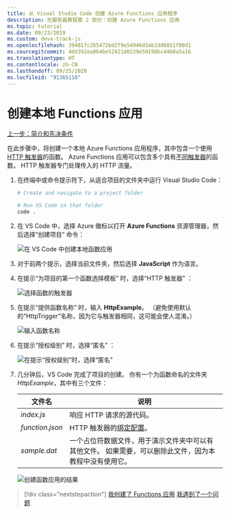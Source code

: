 ```yaml
---
title: 从 Visual Studio Code 创建 Azure Functions 应用程序
description: 无服务器教程第 2 部分：创建 Azure Functions 应用
ms.topic: tutorial
ms.date: 09/23/2019
ms.custom: devx-track-js
ms.openlocfilehash: 39481fc2b5472bd2f9e54946d3ab1dd6051f00d1
ms.sourcegitcommit: 4dd392ea864be52421d0239e59198bc44b0a5a16
ms.translationtype: HT
ms.contentlocale: zh-CN
ms.lasthandoff: 09/25/2020
ms.locfileid: "91365110"
---
```

# <a name="create-the-local-functions-app"></a>创建本地 Functions 应用

[上一步：简介和先决条件](tutorial-vscode-serverless-node-01.md)

在此步骤中，将创建一个本地 Azure Functions 应用程序，其中包含一个使用 [HTTP 触发器](/azure/azure-functions/functions-reference-node#http-triggers-and-bindings)的函数。 Azure Functions 应用可以包含多个具有[不同触发器](/azure/azure-functions/functions-triggers-bindings)的函数。 HTTP 触发器专门处理传入的 HTTP 流量。

1. 在终端中或命令提示符下，从适合项目的文件夹中运行 Visual Studio Code：

    ```bash
    # Create and navigate to a project folder

    # Run VS Code in that folder
    code .
    ```

1. 在 VS Code 中，选择 Azure 徽标以打开 **Azure Functions** 资源管理器，然后选择“创建项目”  命令：

    ![在 VS Code 中创建本地函数应用](media/functions-extension/create-function-app-project.png)

1. 对于前两个提示，选择当前文件夹，然后选择 **JavaScript** 作为语言。

1. 在提示“为项目的第一个函数选择模板”  时，选择“HTTP 触发器”  ：

    ![选择函数的触发器](media/functions-extension/create-function-choose-template.png)

1. 在提示“提供函数名称”  时，输入 **HttpExample**。 （避免使用默认的“HttpTrigger”名称，因为它与触发器相同，这可能会使人混淆。）

    ![输入函数名称](media/functions-extension/create-function-name.png)

1. 在提示“授权级别”  时，选择“匿名”  ：

    ![ 在提示“授权级别”时，选择“匿名”](media/functions-extension/create-function-anonymous-auth.png)

1. 几分钟后，VS Code 完成了项目的创建。 你有一个为函数命名的文件夹 *HttpExample*，其中有三个文件：

    | 文件名 | 说明 |
    | --- | --- |
    | *index.js* |  响应 HTTP 请求的源代码。 |
    | *function.json* | HTTP 触发器的[绑定配置](/azure/azure-functions/functions-triggers-bindings)。 |
    | *sample.dat* | 一个占位符数据文件，用于演示文件夹中可以有其他文件。 如果需要，可以删除此文件，因为本教程中没有使用它。 |

    ![创建函数应用的结果](media/functions-extension/create-function-app-results.png)

> [!div class="nextstepaction"]
> [我创建了 Functions 应用](tutorial-vscode-serverless-node-03.md) [我遇到了一个问题](https://www.research.net/r/PWZWZ52?tutorial=node-deployment-azurefunctions&step=create-app)